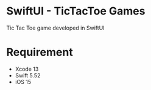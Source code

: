 # SwiftUI - TicTacToe Games
Tic Tac Toe game developed in SwiftUI
# Requirement
- Xcode 13
- Swift 5.52
- iOS 15
